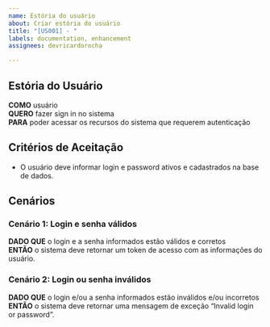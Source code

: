 ```yaml
---
name: Estória do usuário
about: Criar estória do usuário
title: "[US001] - "
labels: documentation, enhancement
assignees: devricardorocha

---
```


## Estória do Usuário
**COMO** usuário  
**QUERO** fazer sign in no sistema  
**PARA** poder acessar os recursos do sistema que requerem autenticação

## Critérios de Aceitação
- O usuário deve informar login e password ativos e cadastrados na base de dados.

## Cenários

### Cenário 1: Login e senha válidos
**DADO QUE** o login e a senha informados estão válidos e corretos  
**ENTÃO** o sistema deve retornar um token de acesso com as informações do usuário.

### Cenário 2: Login ou senha inválidos
**DADO QUE** o login e/ou a senha informados estão inválidos e/ou incorretos  
**ENTÃO** o sistema deve retornar uma mensagem de exceção “Invalid login or password”.

